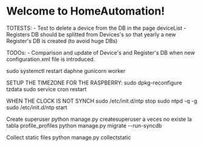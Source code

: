 Welcome to HomeAutomation!
==============================

TOTESTS:
	- Test to delete a device from the DB in the page deviceList
	- Registers DB should be splitted from Devices's so that yearly a new Register's DB is created (to avoid huge DBs)

TODOs:
	- Comparison and update of Device's and Register's DB when new configuration.xml file is introduced.
    
sudo systemctl restart daphne gunicorn worker


SETUP THE TIMEZONE FOR THE RASPBERRY:
sudo dpkg-reconfigure tzdata
sudo service cron restart

WHEN THE CLOCK IS NOT SYNCH
sudo /etc/init.d/ntp stop
sudo ntpd -q -g
sudo /etc/init.d/ntp start

Create superuser
python manage.py createsuperuser
a veces no existe la tabla profile_profiles
    python manage.py migrate --run-syncdb

Collect static files
    python manage.py collectstatic
